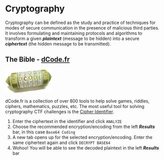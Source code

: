 # Cryptography
Cryptography can be defined as the study and practice of techniques for
modes of secure communication in the presence of malicious third parties. It
involves formulating and maintaining protocols and algorithms to transform
a given ***plaintext*** (message to be hidden) into a secure ***ciphertext*** (the hidden
message to be transmitted).

## The Bible - [dCode.fr](https://www.dcode.fr/en)
<img src="assets/img/dcode_logo.png" alt="drawing" width="150"/>

dCode.fr is a collection of over 800 tools to help solve games, riddles, ciphers, mathematics, puzzles, etc. The most useful tool for solving cryptography CTF challenges is the [Cipher Identifier](https://www.dcode.fr/cipher-identifier).

1. Enter the ciphertext in the identifier and click `ANALYZE`
2. Choose the recommended encryption/encoding from the left ***Results*** bar, in this case `Base64 Coding`
3. A new tab opens up for the selected encryption/encoding. Enter the same ciphertext again and click `DECRYPT BASE64`
4. Wohoo! You will be able to see the decoded plaintext in the left ***Results*** bar